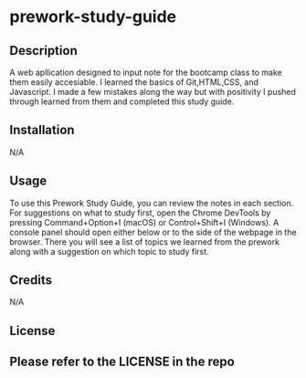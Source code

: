 # prework-study-guide

## Description

A web apllication designed to input note for the bootcamp class to make them easily accesiable. I learned the basics of Git,HTML,CSS, and Javascript. I made a few mistakes along the way but with positivity I pushed through learned from them and completed this study guide. 

## Installation

N/A

## Usage

To use this Prework Study Guide, you can review the notes in each section. For suggestions on what to study first, open the Chrome DevTools by pressing Command+Option+I (macOS) or Control+Shift+I (Windows). A console panel should open either below or to the side of the webpage in the browser. There you will see a list of topics we learned from the prework along with a suggestion on which topic to study first.

## Credits

N/A

## License

Please refer to the LICENSE in the repo
---